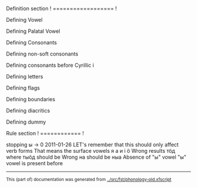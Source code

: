 







Definition section !
================== !



Defining Vowel

Defining Palatal Vowel

Defining Consonants

Defining non-soft consonants

Defining consonants before Cyrillic і                  

Defining letters



Defining flags

Defining boundaries


Defining diacritics

Defining dummy


Rule section !
============ !














































stopping ы -> 0 2011-01-26
LET's remember that this should only affect verb forms
That means the surface vowels я а и і ӧ
Wrong results тӧд where тыӧд should be
Wrong на should be ныа
Absence of "ы" vowel
"ы" vowel is present before




* * *
<small>This (part of) documentation was generated from [../src/fst/phonology-old.xfscript](http://github.com/giellalt/lang-kpv/blob/main/../src/fst/phonology-old.xfscript)</small>